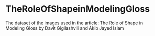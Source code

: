 # TheRoleOfShapeinModelingGloss
The dataset of the images used in the article: The Role of Shape in Modeling Gloss by Davit Gigilashvili and Akib Jayed Islam
